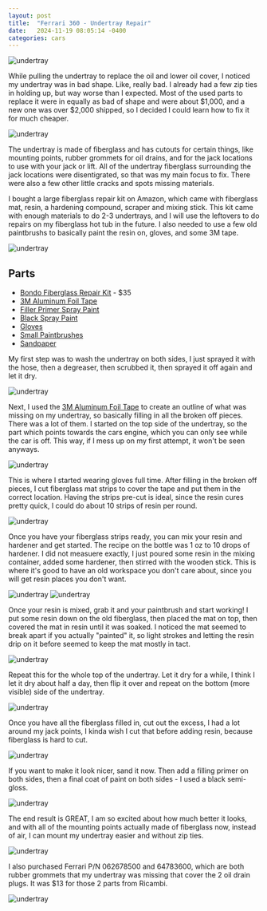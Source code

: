 ```yaml
---
layout: post
title:  "Ferrari 360 - Undertray Repair"
date:   2024-11-19 08:05:14 -0400
categories: cars
---
```


![undertray](/images/undertray/13.jpg)

While pulling the undertray to replace the oil and lower oil cover, I noticed my undertray was in bad shape. Like, really bad. I already had a few zip ties in holding up, but way worse than I expected. Most of the used parts to replace it were in equally as bad of shape and were about $1,000, and a new one was over $2,000 shipped, so I decided I could learn how to fix it for much cheaper. 

![undertray](/images/undertray/1.jpg)

The undertray is made of fiberglass and has cutouts for certain things, like mounting points, rubber grommets for oil drains, and for the jack locations to use with your jack or lift. All of the undertray fiberglass surrounding the jack locations were disentigrated, so that was my main focus to fix. There were also a few other little cracks and spots missing materials. 

I bought a large fiberglass repair kit on Amazon, which came with fiberglass mat, resin, a hardening compound, scraper and mixing stick. This kit came with enough materials to do 2-3 undertrays, and I will use the leftovers to do repairs on my fiberglass hot tub in the future. I also needed to use a few old paintbrushs to basically paint the resin on, gloves, and some 3M tape.

![undertray](/images/undertray/4.jpg)

## Parts
* [Bondo Fiberglass Repair Kit](https://amzn.to/4hOdtqZ) - $35
* [3M Aluminum Foil Tape](https://amzn.to/40VALVS)
* [Filler Primer Spray Paint](https://amzn.to/3V0Kpm9)
* [Black Spray Paint](https://amzn.to/3UZ0GI6)
* [Gloves](https://amzn.to/48YyGdE)
* [Small Paintbrushes](https://amzn.to/3UWNm7j)
* [Sandpaper](https://amzn.to/4hTPyX2)

My first step was to wash the undertray on both sides, I just sprayed it with the hose, then a degreaser, then scrubbed it, then sprayed it off again and let it dry. 

![undertray](/images/undertray/2.jpg)

Next, I used the [3M Aluminum Foil Tape](https://amzn.to/40VALVS) to create an outline of what was missing on my undertray, so basically filling in all the broken off pieces. There was a lot of them. I started on the top side of the undertray, so the part which points towards the cars engine, which you can only see while the car is off. This way, if I mess up on my first attempt, it won't be seen anyways. 

![undertray](/images/undertray/3.jpg)

This is where I started wearing gloves full time. After filling in the broken off pieces, I cut fiberglass mat strips to cover the tape and put them in the correct location. Having the strips pre-cut is ideal, since the resin cures pretty quick, I could do about 10 strips of resin per round. 

![undertray](/images/undertray/5.jpg)

Once you have your fiberglass strips ready, you can mix your resin and hardener and get started. The recipe on the bottle was 1 oz to 10 drops of hardener. I did not measuere exactly, I just poured some resin in the mixing container, added some hardener, then stirred with the wooden stick. This is where it's good to have an old workspace you don't care about, since you will get resin places you don't want. 

![undertray](/images/undertray/6.jpg)
![undertray](/images/undertray/7.jpg)

Once your resin is mixed, grab it and your paintbrush and start working! I put some resin down on the old fiberglass, then placed the mat on top, then covered the mat in resin until it was soaked. I noticed the mat seemed to break apart if you actually "painted" it, so light strokes and letting the resin drip on it before seemed to keep the mat mostly in tact. 

![undertray](/images/undertray/8.jpg)

Repeat this for the whole top of the undertray. Let it dry for a while, I think I let it dry about half a day, then flip it over and repeat on the bottom (more visible) side of the undertray. 

![undertray](/images/undertray/9.jpg)

Once you have all the fiberglass filled in, cut out the excess, I had a lot around my jack points, I kinda wish I cut that before adding resin, because fiberglass is hard to cut. 

![undertray](/images/undertray/11.jpg)

If you want to make it look nicer, sand it now. Then add a filling primer on both sides, then a final coat of paint on both sides - I used a black semi-gloss.

![undertray](/images/undertray/10.jpg)

The end result is GREAT, I am so excited about how much better it looks, and with all of the mounting points actually made of fiberglass now, instead of air, I can mount my undertray easier and without zip ties. 

![undertray](/images/undertray/12.jpg)

I also purchased Ferrari P/N 062678500 and 64783600, which are both rubber grommets that my undertray was missing that cover the 2 oil drain plugs. It was $13 for those 2 parts from Ricambi. 

![undertray](/images/undertray/13.jpg)

